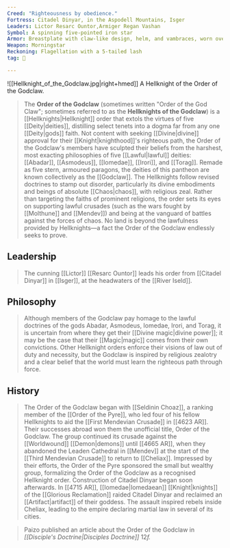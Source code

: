 ```yaml
---
Creed: "Righteousness by obedience."
Fortress: Citadel Dinyar, in the Aspodell Mountains, Isger
Leaders: Lictor Resarc Ountor,Armiger Regan Vashan
Symbol: A spinning five-pointed iron star
Armor: Breastplate with claw-like design, helm, and vambraces, worn over gray robes
Weapon: Morningstar
Reckoning: Flagellation with a 5-tailed lash
tag: 👥

---
```


![[Hellknight_of_the_Godclaw.jpg|right+hmed]] 
 A Hellknight of the Order of the Godclaw.
> The **Order of the Godclaw** (sometimes written "Order of the God Claw"; sometimes referred to as the **Hellknights of the Godclaw**) is a [[Hellknights|Hellknight]] order that extols the virtues of five [[Deity|deities]], distilling select tenets into a dogma far from any one [[Deity|gods]] faith. Not content with seeking [[Divine|divine]] approval for their [[Knight|knighthood]]'s righteous path, the Order of the Godclaw's members have sculpted their beliefs from the harshest, most exacting philosophies of five [[Lawful|lawful]] deities: [[Abadar]], [[Asmodeus]], [[Iomedae]], [[Irori]], and [[Torag]]. Remade as five stern, armoured paragons, the deities of this pantheon are known collectively as the [[Godclaw]]. The Hellknights follow revised doctrines to stamp out disorder, particularly its divine embodiments and beings of absolute [[Chaos|chaos]], with religious zeal. Rather than targeting the faiths of prominent religions, the order sets its eyes on supporting lawful crusades (such as the wars fought by [[Molthune]] and [[Mendev]]) and being at the vanguard of battles against the forces of chaos. No land is beyond the lawfulness provided by Hellknights—a fact the Order of the Godclaw endlessly seeks to prove.



## Leadership

> The cunning [[Lictor]] [[Resarc Ountor]] leads his order from [[Citadel Dinyar]] in [[Isger]], at the headwaters of the [[River Iseld]].


## Philosophy

> Although members of the Godclaw pay homage to the lawful doctrines of the gods Abadar, Asmodeus, Iomedae, Irori, and Torag, it is uncertain from where they get their [[Divine magic|divine power]]; it may be the case that their [[Magic|magic]] comes from their own convictions.
> Other Hellknight orders enforce their visions of law out of duty and necessity, but the Godclaw is inspired by religious zealotry and a clear belief that the world must learn the righteous path through force.


## History

> The Order of the Godclaw began with [[Seldinin Choaz]], a ranking member of the [[Order of the Pyre]], who led four of his fellow Hellknights to aid the [[First Mendevian Crusade]] in [[4623 AR]]. Their successes abroad won them the unofficial title, Order of the Godclaw. The group continued its crusade against the [[Worldwound]] [[Demon|demons]] until [[4665 AR]], when they abandoned the Leaden Cathedral in [[Mendev]] at the start of the [[Third Mendevian Crusade]] to return to [[Cheliax]]. Impressed by their efforts, the Order of the Pyre sponsored the small but wealthy group, formalizing the Order of the Godclaw as a recognised Hellknight order. Construction of Citadel Dinyar began soon afterwards.
> In [[4715 AR]], [[Iomedae|Iomedaean]] [[Knight|knights]] of the [[Glorious Reclamation]] raided Citadel Dinyar and reclaimed an [[Artifact|artifact]] of their goddess. The assault inspired rebels inside Cheliax, leading to the empire declaring martial law in several of its cities.


> Paizo published an article about the Order of the Godclaw in *[[Disciple's Doctrine|Disciples Doctrine]]* 12*f.*






